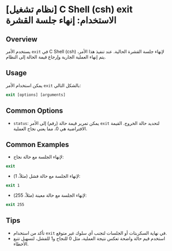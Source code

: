 # [نظام تشغيل] C Shell (csh) exit الاستخدام: إنهاء جلسة القشرة

## Overview
يستخدم الأمر `exit` في C Shell (csh) لإنهاء جلسة القشرة الحالية. عند تنفيذ هذا الأمر، يتم إنهاء العملية الجارية وإرجاع قيمة الحالة إلى النظام.

## Usage
يمكن استخدام الأمر `exit` بالشكل التالي:

```csh
exit [options] [arguments]
```

## Common Options
- `status`: يمكن تمرير قيمة حالة (رقم) إلى الأمر `exit` لتحديد حالة الخروج. القيمة الافتراضية هي 0، مما يعني نجاح العملية.

## Common Examples
- لإنهاء الجلسة مع حالة نجاح:

```csh
exit
```

- لإنهاء الجلسة مع حالة فشل (مثلاً، 1):

```csh
exit 1
```

- لإنهاء الجلسة مع حالة معينة (مثلاً، 255):

```csh
exit 255
```

## Tips
- تأكد من استخدام `exit` في نهاية السكربتات أو الجلسات لتجنب أي سلوك غير متوقع.
- استخدم قيم حالة واضحة تعكس نتيجة العملية، مثل 0 للنجاح و1 للفشل، لتسهيل تتبع الأخطاء.